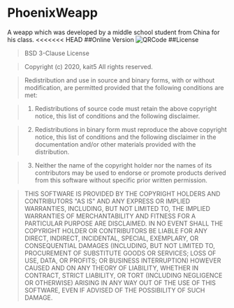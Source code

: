 # PhoenixWeapp
A weapp which was developed by a middle school student from China for his class.
<<<<<<< HEAD
##Online Version
![QRCode](https://github.com/pengmingkai/PhoenixWeapp/blob/master/official.png)
##License
>BSD 3-Clause License

>Copyright (c) 2020, kait5
All rights reserved.

>Redistribution and use in source and binary forms, with or without
modification, are permitted provided that the following conditions are met:

>1. Redistributions of source code must retain the above copyright notice, this
   list of conditions and the following disclaimer.

>2. Redistributions in binary form must reproduce the above copyright notice,
   this list of conditions and the following disclaimer in the documentation
   and/or other materials provided with the distribution.

>3. Neither the name of the copyright holder nor the names of its
   contributors may be used to endorse or promote products derived from
   this software without specific prior written permission.

>THIS SOFTWARE IS PROVIDED BY THE COPYRIGHT HOLDERS AND CONTRIBUTORS "AS IS"
AND ANY EXPRESS OR IMPLIED WARRANTIES, INCLUDING, BUT NOT LIMITED TO, THE
IMPLIED WARRANTIES OF MERCHANTABILITY AND FITNESS FOR A PARTICULAR PURPOSE ARE
DISCLAIMED. IN NO EVENT SHALL THE COPYRIGHT HOLDER OR CONTRIBUTORS BE LIABLE
FOR ANY DIRECT, INDIRECT, INCIDENTAL, SPECIAL, EXEMPLARY, OR CONSEQUENTIAL
DAMAGES (INCLUDING, BUT NOT LIMITED TO, PROCUREMENT OF SUBSTITUTE GOODS OR
SERVICES; LOSS OF USE, DATA, OR PROFITS; OR BUSINESS INTERRUPTION) HOWEVER
CAUSED AND ON ANY THEORY OF LIABILITY, WHETHER IN CONTRACT, STRICT LIABILITY,
OR TORT (INCLUDING NEGLIGENCE OR OTHERWISE) ARISING IN ANY WAY OUT OF THE USE
OF THIS SOFTWARE, EVEN IF ADVISED OF THE POSSIBILITY OF SUCH DAMAGE.